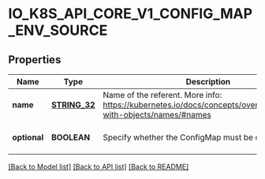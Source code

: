 # IO_K8S_API_CORE_V1_CONFIG_MAP_ENV_SOURCE

## Properties
Name | Type | Description | Notes
------------ | ------------- | ------------- | -------------
**name** | [**STRING_32**](STRING_32.md) | Name of the referent. More info: https://kubernetes.io/docs/concepts/overview/working-with-objects/names/#names | [optional] [default to null]
**optional** | **BOOLEAN** | Specify whether the ConfigMap must be defined | [optional] [default to null]

[[Back to Model list]](../README.md#documentation-for-models) [[Back to API list]](../README.md#documentation-for-api-endpoints) [[Back to README]](../README.md)


